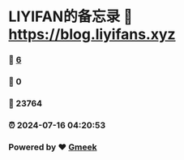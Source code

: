 # LIYIFAN的备忘录 :link: https://blog.liyifans.xyz 
### :page_facing_up: [6](https://blog.liyifans.xyz/tag.html) 
### :speech_balloon: 0 
### :hibiscus: 23764 
### :alarm_clock: 2024-07-16 04:20:53 
### Powered by :heart: [Gmeek](https://github.com/Meekdai/Gmeek)
